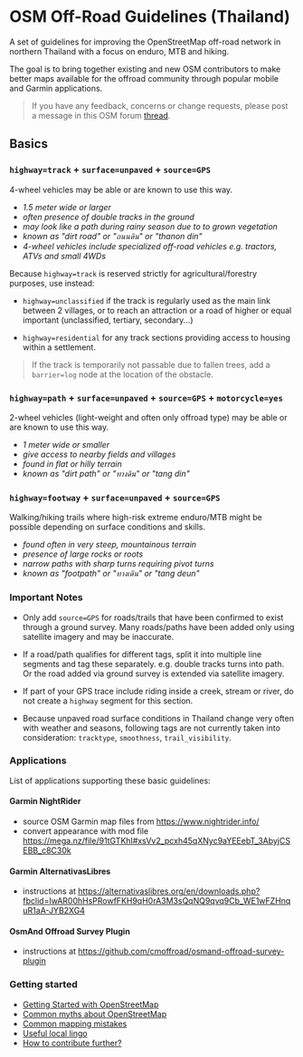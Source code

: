 
# OSM Off-Road Guidelines (Thailand)

A set of guidelines for improving the OpenStreetMap off-road network in northern Thailand with a focus on enduro, MTB and hiking.

The goal is to bring together existing and new OSM contributors to make better maps available for the offroad community through popular mobile and Garmin applications.

> If you have any feedback, concerns or change requests, please post a message in this OSM forum [thread](https://forum.openstreetmap.org/viewtopic.php?pid=841479).

## Basics

### `highway=track` + `surface=unpaved` + `source=GPS`

4-wheel vehicles may be able or are known to use this way. 

- *1.5 meter wide or larger*
- *often presence of double tracks in the ground*
- *may look like a path during rainy season due to to grown vegetation*
- *known as "dirt road" or "ถนนดิน" or "thanon din"*
- *4-wheel vehicles include specialized off-road vehicles e.g. tractors, ATVs and small 4WDs*

Because `highway=track` is reserved strictly for agricultural/forestry purposes, use instead:

- `highway=unclassified` if the track is regularly used as the main link between 2 villages, or to reach an attraction or a road of higher or equal important (unclassified, tertiary, secondary...)

- `highway=residential` for any track sections providing access to housing within a settlement.

> If the track is temporarily not passable due to fallen trees, add a `barrier=log` node at the location of the obstacle.

### `highway=path` + `surface=unpaved` + `source=GPS` + `motorcycle=yes`

2-wheel vehicles (light-weight and often only offroad type) may be able or are known to use this way.

- *1 meter wide or smaller*
- *give access to nearby fields and villages*
- *found in flat or hilly terrain*
- *known as "dirt path" or "ทางดิน" or "tang din"*

### `highway=footway` + `surface=unpaved` + `source=GPS`

Walking/hiking trails where high-risk extreme enduro/MTB might be possible depending on surface conditions and skills.

- *found often in very steep, mountainous terrain*
- *presence of large rocks or roots*
- *narrow paths with sharp turns requiring pivot turns*
- *known as "footpath" or "ทางเดิน" or "tang deun"*

### Important Notes

- Only add `source=GPS` for roads/trails that have been confirmed to exist through a ground survey. Many roads/paths have been added only using satellite imagery and may be inaccurate.

- If a road/path qualifies for different tags, split it into multiple line segments and tag these separately. e.g. double tracks turns into path. Or the road added via ground survey is extended via satellite imagery.

- If part of your GPS trace include riding inside a creek, stream or river, do not create a `highway` segment for this section.

- Because unpaved road surface conditions in Thailand change very often with weather and seasons, following tags are not currently taken into consideration: `tracktype`, `smoothness`, `trail_visibility`.

### Applications

List of applications supporting these basic guidelines:

#### Garmin NightRider

- source OSM Garmin map files from https://www.nightrider.info/ 
- convert appearance with mod file https://mega.nz/file/91tGTKhI#xsVv2_pcxh45qXNyc9aYEEebT_3AbyjCSEBB_c8C30k

#### Garmin AlternativasLibres

- instructions at https://alternativaslibres.org/en/downloads.php?fbclid=IwAR00hHsPRowfFKH9qH0rA3M3sQqNQ9qvq9Cb_WE1wFZHnquR1aA-JYB2XG4

#### OsmAnd Offroad Survey Plugin

- instructions at https://github.com/cmoffroad/osmand-offroad-survey-plugin

### Getting started

- [Getting Started with OpenStreetMap](https://github.com/cmoffroad/osm-guidelines/blob/main/OSM.md)
- [Common myths about OpenStreetMap](https://github.com/cmoffroad/osm-guidelines/blob/main/MYTHS.md)
- [Common mapping mistakes](https://github.com/cmoffroad/osm-guidelines/blob/main/MISTAKES.md)
- [Useful local lingo](https://github.com/cmoffroad/osm-guidelines/blob/main/LINGO.md)
- [How to contribute further?](https://github.com/cmoffroad/osm-guidelines/blob/main/CONTRIBUTE.md)
